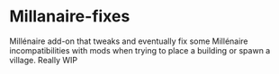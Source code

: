 # Millanaire-fixes
Millénaire add-on that tweaks and eventually fix some Millénaire incompatibilities with mods when trying to place a building or spawn a village.
Really WIP

